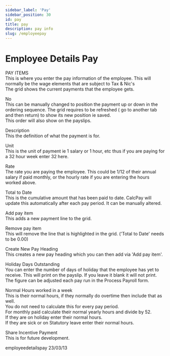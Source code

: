 ```yaml
---
sidebar_label: 'Pay'
sidebar_position: 30
id: pay
title: pay
description: pay info
slug: /employeepay
---
```


# Employee Details Pay

PAY ITEMS\
This is where you enter the pay information of the employee. This will normally be the wage elements that are subject to
Tax & Nic's\
The grid shows the current payments that the employee gets.

No\
This can be manually changed to position the payment up or down in the ordering sequence. The grid requires to be refreshed ( go to another tab and then return) to show its new position ie saved. \
This order will also show on the payslips.

Description\
This the definition of what the payment is for.

Unit\
This is the unit of payment ie 1 salary or 1 hour, etc thus if you are paying for a 32 hour week enter 32 here.

Rate\
The rate you are paying the employee.
This could be 1/12 of their annual salary if paid monthly, or the hourly rate if you are entering the hours worked above.

Total to Date\
This is the cumulative amount that has been paid to date. CalcPay will update this automatically after each pay period.
It can be manually altered.

Add pay item\
This adds a new payment line to the grid.

Remove pay item\
This will remove the line that is highlighted in the grid. ('Total to Date' needs to be 0.00)

Create New Pay Heading\
This creates a new pay heading which you can then add via 'Add pay item'.

Holiday Days Outstanding\
You can enter the number of days of holiday that the employee has yet to receive. This will print on the payslip. If you leave it blank it will not print. The figure can be adjusted each pay run in the Process Payroll form.

Normal Hours worked in a week\
This is their normal hours, if they normally do overtime then include that as well.\
You do not need to calculate this for every pay period.\
For monthly paid calculate their normal yearly hours and divide by 52.\
If they are on holiday enter their normal hours.\
If they are sick or on Statutory leave enter their normal hours.



Share Incentive Payment\
This is for future development.



employeedetailspay 23/03/13
